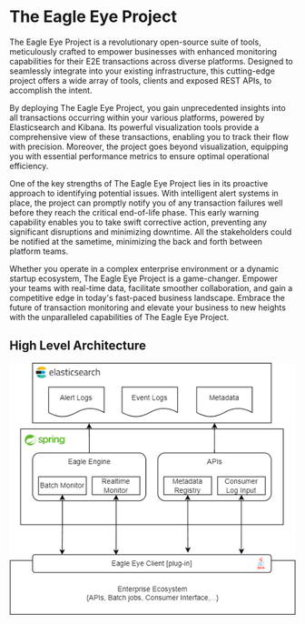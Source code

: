 # The Eagle Eye Project

The Eagle Eye Project is a revolutionary open-source suite of tools, meticulously crafted to empower businesses with 
enhanced monitoring capabilities for their E2E transactions across diverse platforms. Designed to seamlessly integrate 
into your existing infrastructure, this cutting-edge project offers a wide array of tools, clients and exposed REST 
APIs, to accomplish the intent.


By deploying The Eagle Eye Project, you gain unprecedented insights into all transactions occurring within your various 
platforms, powered by Elasticsearch and Kibana. Its powerful visualization tools provide a comprehensive view of these 
transactions, enabling you to track their flow with precision. Moreover, the project goes beyond visualization, 
equipping you with essential performance metrics to ensure optimal operational efficiency.

One of the key strengths of The Eagle Eye Project lies in its proactive approach to identifying potential issues. With 
intelligent alert systems in place, the project can promptly notify you of any transaction failures well before they 
reach the critical end-of-life phase. This early warning capability enables you to take swift corrective action, 
preventing any significant disruptions and minimizing downtime. All the stakeholders could be notified at the sametime,
minimizing the back and forth between platform teams.

Whether you operate in a complex enterprise environment or a dynamic startup ecosystem, The Eagle Eye Project is a 
game-changer. Empower your teams with real-time data, facilitate smoother collaboration, and gain a competitive edge in 
today's fast-paced business landscape. Embrace the future of transaction monitoring and elevate your business to new 
heights with the unparalleled capabilities of The Eagle Eye Project.


## High Level Architecture

![High Level Design](.\ee-design.png)

